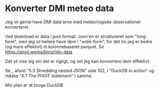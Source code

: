 # Konverter DMI meteo data 

Jeg vil gerne have DMI data'erne med meteorlogiske observationer konverteret.

Ved download er data i json format. 
Json'en er struktureret som "long-form", men jeg vil hellere have dem i "wide-form", for det tro jeg er bedre (og mere effektivt) til kolonnebaseret parquet.
Se <https://anvil.works/blog/tidy-data>

Det vil vise sig om det er rigtigt, og om jeg kan konvertere dem effektivt.

Se _ afsnit "5.3 Shredding nested JSON" side 102, i "DuckDB in action"
og måske "4.7 The PIVOT statement" i samme.

Min plan er at bruge DuckDB